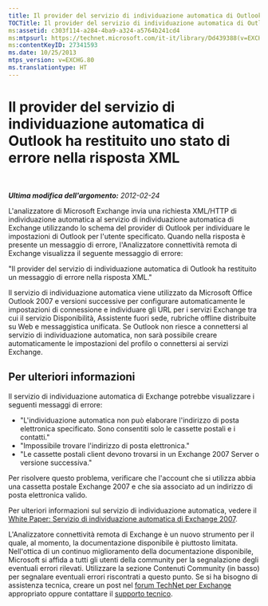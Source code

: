 ```yaml
---
title: Il provider del servizio di individuazione automatica di Outlook ha restituito uno stato di errore nella risposta XML
TOCTitle: Il provider del servizio di individuazione automatica di Outlook ha restituito uno stato di errore nella risposta XML
ms:assetid: c303f114-a284-4ba9-a324-a5764b241cd4
ms:mtpsurl: https://technet.microsoft.com/it-it/library/Dd439388(v=EXCHG.80)
ms:contentKeyID: 27341593
ms.date: 10/25/2013
mtps_version: v=EXCHG.80
ms.translationtype: HT
---
```


# Il provider del servizio di individuazione automatica di Outlook ha restituito uno stato di errore nella risposta XML

 

***Ultima modifica dell'argomento:** 2012-02-24*

L'analizzatore di Microsoft Exchange invia una richiesta XML/HTTP di individuazione automatica al servizio di individuazione automatica di Exchange utilizzando lo schema del provider di Outlook per individuare le impostazioni di Outlook per l'utente specificato. Quando nella risposta è presente un messaggio di errore, l'Analizzatore connettività remota di Exchange visualizza il seguente messaggio di errore:

"Il provider del servizio di individuazione automatica di Outlook ha restituito un messaggio di errore nella risposta XML."

Il servizio di individuazione automatica viene utilizzato da Microsoft Office Outlook 2007 e versioni successive per configurare automaticamente le impostazioni di connessione e individuare gli URL per i servizi Exchange tra cui il servizio Disponibilità, Assistente fuori sede, rubriche offline distribuite su Web e messaggistica unificata. Se Outlook non riesce a connettersi al servizio di individuazione automatica, non sarà possibile creare automaticamente le impostazioni del profilo o connettersi ai servizi Exchange.

## Per ulteriori informazioni

Il servizio di individuazione automatica di Exchange potrebbe visualizzare i seguenti messaggi di errore:

  - "L'individuazione automatica non può elaborare l'indirizzo di posta elettronica specificato. Sono consentiti solo le cassette postali e i contatti."  
  - "Impossibile trovare l'indirizzo di posta elettronica."  
  - "Le cassette postali client devono trovarsi in un Exchange 2007 Server o versione successiva."  

Per risolvere questo problema, verificare che l'account che si utilizza abbia una cassetta postale Exchange 2007 e che sia associato ad un indirizzo di posta elettronica valido.

Per ulteriori informazioni sul servizio di individuazione automatica, vedere il [White Paper: Servizio di individuazione automatica di Exchange 2007](http://go.microsoft.com/fwlink/?linkid=157773).

L'Analizzatore connettività remota di Exchange è un nuovo strumento per il quale, al momento, la documentazione disponibile è piuttosto limitata. Nell'ottica di un continuo miglioramento della documentazione disponibile, Microsoft si affida a tutti gli utenti della community per la segnalazione degli eventuali errori rilevati. Utilizzare la sezione Contenuti Community (in basso) per segnalare eventuali errori riscontrati a questo punto. Se si ha bisogno di assistenza tecnica, creare un post nel [forum TechNet per Exchange](http://go.microsoft.com/fwlink/?linkid=73420) appropriato oppure contattare il [supporto tecnico](http://go.microsoft.com/fwlink/?linkid=8158).

